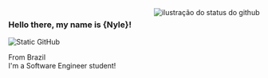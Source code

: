<img align='right' src="https://github-readme-stats.vercel.app/api?username=Nylecoelho&show_icons=true&title_color=783c00&text_color=af552e&icon_color=783c00&bg_color=f8efd4&cache_seconds=2300" alt="ilustração do status do github">

### Hello there, my name is {Nyle}!

<img src="https://img.shields.io/static/v1?label=Overview&message=Nyle Coelho&color=f8efd4&style=for-the-badge&logo=GitHub" alt="Static GitHub">

<p>From Brazil<br/> I'm a Software Engineer student!</p>
